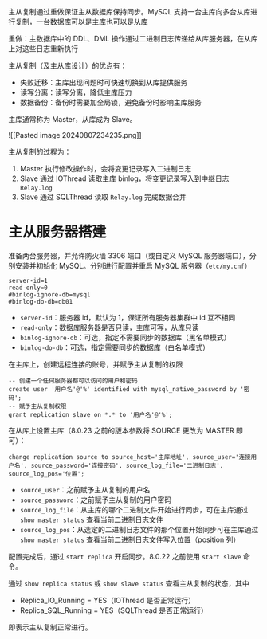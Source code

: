 主从复制通过重做保证主从数据库保持同步。MySQL 支持一台主库向多台从库进行复制，一台数据库可以是主库也可以是从库

重做：主数据库中的 DDL、DML 操作通过二进制日志传递给从库服务器，在从库上对这些日志重新执行

主从复制（及主从库设计）的优点有：

* 失败迁移：主库出现问题时可快速切换到从库提供服务
* 读写分离：读写分离，降低主库压力
* 数据备份：备份时需要加全局锁，避免备份时影响主库服务

主库通常称为 Master，从库成为 Slave。

![[Pasted image 20240807234235.png]]

主从复制的过程为：
1. Master 执行修改操作时，会将变更记录写入二进制日志
2. Slave 通过 IOThread 读取主库 binlog，将变更记录写入到中继日志 `Relay.log`​
3. Slave 通过 SQLThread 读取 `Relay.log`​ 完成数据合并
# 主从服务器搭建

准备两台服务器，并允许防火墙 3306 端口（或自定义 MySQL 服务器端口），分别安装并初始化 MySQL。分别进行配置并重启 MySQL 服务器（`etc/my.cnf`​）

```
server-id=1
read-only=0
#binlog-ignore-db=mysql
#binlog-do-db=db01
```

* ​`server-id`​：服务器 id，默认为 1，保证所有服务器集群中 id 互不相同
* ​`read-only`​：数据库服务器是否只读，主库可写，从库只读
* ​`binlog-ignore-db`​：可选，指定不需要同步的数据库（黑名单模式）
* ​`binlog-do-db`​：可选，指定需要同步的数据库（白名单模式）

在主库上，创建远程连接的账号，并赋予主从复制的权限

```mysql
-- 创建一个任何服务器都可以访问的用户和密码
create user '用户名'@'%' identified with mysql_native_password by '密码';
-- 赋予主从复制权限
grant replication slave on *.* to '用户名'@'%';
```

在从库上设置主库（8.0.23 之前的版本参数将 SOURCE 更改为 MASTER 即可）：

```mysql
change replication source to source_host='主库地址', source_user='连接用户名', source_password='连接密码', source_log_file='二进制日志', source_log_pos='位置';
```

* ​`source_user`​：之前赋予主从复制的用户名
* ​`source_password`​：之前赋予主从复制的用户密码
* ​`source_log_file`​：从主库的哪个二进制文件开始进行同步，可在主库通过 `show master status`​ 查看当前二进制日志文件
* ​`source_log_pos`​：从选定的二进制日志文件的那个位置开始同步可在主库通过 `show master status`​ 查看当前二进制日志文件写入位置（position 列）

配置完成后，通过 `start replica`​ 开启同步。8.0.22 之前使用 `start slave`​ 命令。

通过 `show replica status`​ 或 `show slave status`​ 查看主从复制的状态，其中

* Replica_IO_Running = YES（IOThread 是否正常运行）
* Replica_SQL_Running = YES（SQLThread 是否正常运行）

即表示主从复制正常进行。
